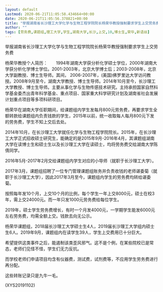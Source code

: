 ```yaml
---
layout: default
Lastmod: 2020-06-21T11:05:58.434664+00:00
date: 2020-06-21T11:05:56.378821+00:00
title: "举报湖南省长沙理工大学化学与生物工程学院院长杨荣华教授强制要求学生上交劳务费"
author: ""
tags: [劳务费,课题组,理工大学,学生,湖南大学,长沙,上交,10,博士生,荣华,新语丝]
---
```


举报湖南省长沙理工大学化学与生物工程学院院长杨荣华教授强制要求学生上交劳务费

杨荣华教授个人简历：　　1994年湖南大学获分析化学硕士学位，2000年湖南大学获分析化学博士学位。2001-2003年，北京大学博士后；2003-2008年，北京大学副教授、博士生导师。其间， 2006-2007年，(美国)佛罗里达大学访问教授。2008年9月至今，湖南大学教授、博士生导师。2014年10月至今，长沙理工大学教授、博士生导师。主要从事化学与生物传感技术研究。主持承担国家自然科学基金委杰出青年科学基金、重点项目、国家重大科学研究计划及湖南省社会发展计划重点项目等多项科研项目。

杨荣华在湖南大学任职期间，给课题组内学生发每月800元劳务费，再要求学生全额转款给课题组内负责钱款的学生，2015年以前，统一收取每人每月800元下发的劳务费，学生不知上交后去处。

2014年10月，在长沙理工大学就任化学与生物工程学院院长。2015年，在长沙理工大学正式招收硕士研究生，能确定的是2015年9月-2016年4月，其课题组湖南大学在读博士生和硕士生以及长沙理工大学在读硕士，均将劳务费交给湖南大学陈倩同学。

2016年5月-2017年2月交给课题组内学生对应的小导师（就职于长沙理工大学）。

2017年3月，课题组招聘了一位专门管理课题组账务并负责收钱的老师谌委菊（就职于长沙理工大学），因此2017年3月至今，课题组内学生的劳务费均转给谌委菊。

按照每年发10个月，上交10个月的比例，每个学生一年上交8000元，硕士在校3年，需上交24000元。而一年只发1000元劳务费给每位学生。

2019年，硕士学生劳务费增长，有时一个月发4000元，一学期学生能发6000元左右劳务费，均需全额上交。钱款去向无公示。

杨荣华课题组，2018届长沙理工大学硕士生4人，2019届长沙理工大学组内硕士生6人。2019年9月，课题组内在读学生39人，学生上交费用已十分巨大。

希望提供这类事件之后，能遏制该类歪风邪气。这不是个例，在某些院校已是常态，老师们见怪不怪，学生们无力反抗。

而学校老师们申请项目均含有仪器费，测试费，试剂费等，不应用学生劳务费进行再分配。

这些转账记录只是九牛一毛。

(XYS20191102)

